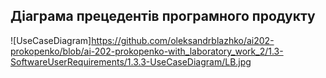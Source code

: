 ## Діаграма прецедентів програмного продукту
![UseCaseDiagram]https://github.com/oleksandrblazhko/ai202-prokopenko/blob/ai-202-prokopenko-with_laboratory_work_2/1.3-SoftwareUserRequirements/1.3.3-UseCaseDiagram/LB.jpg
